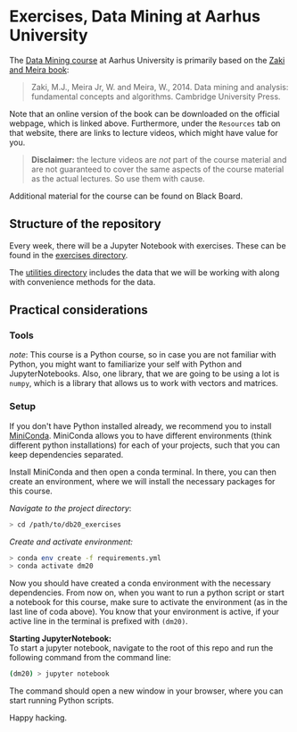 # Exercises, Data Mining at Aarhus University
The [Data Mining course](https://kursuskatalog.au.dk/da/course/95439/Data-Mining) 
at Aarhus University is primarily based on the 
[Zaki and Meira book](http://www.dataminingbook.info/pmwiki.php/Main/BookDownload):

> Zaki, M.J., Meira Jr, W. and Meira, W., 2014. 
> Data mining and analysis: fundamental concepts 
> and algorithms. Cambridge University Press.

Note that an online version of the book can be downloaded on the official
webpage, which is linked above. Furthermore, under the `Resources` tab on that
website, there are links to lecture videos, which might have value for you. 

> **Disclaimer:** the lecture videos are _not_ part of the course material and
> are not guaranteed to cover the same aspects of the course material as the
> actual lectures. So use them with cause.

Additional material for the course can be found on Black Board.

## Structure of the repository
Every week, there will be a Jupyter Notebook with exercises. These can be found
in the [exercises directory](./exercises). 

The [utilities directory](./utilities) includes the data that we will be
working with along with convenience methods for the data.

## Practical considerations 
### Tools
_note_: This course is a Python course, so in case you are not familiar with
Python, you might want to familiarize your self with Python and
JupyterNotebooks. Also, one library, that we are going to be using a lot is
`numpy`, which is a library that allows us to work with vectors and matrices.

### Setup
If you don't have Python installed already, we recommend you to install 
[MiniConda](https://docs.conda.io/en/latest/miniconda.html). MiniConda allows
you to have different environments (think different python installations) for
each of your projects, such that you can keep dependencies separated.

Install MiniConda and then open a conda terminal. In there, you can then create
an environment, where we will install the necessary packages for this course.

_Navigate to the project directory_:
```bash
> cd /path/to/db20_exercises
```

_Create and activate environment:_  
```bash
> conda env create -f requirements.yml
> conda activate dm20
``` 

Now you should have created a conda environment with the necessary
dependencies.  From now on, when you want to run a python script or start a
notebook for this course, make sure to activate the environment (as in the last
line of coda above).  You know that your environment is active, if your active
line in the terminal is prefixed with `(dm20)`.

**Starting JupyterNotebook:**  
To start a jupyter notebook, navigate to the root of this repo and run the
following command from the command line:

```bash
(dm20) > jupyter notebook
```

The command should open a new window in your browser, where you can start running
Python scripts.

Happy hacking. 
